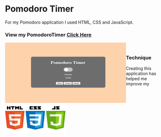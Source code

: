 # Pomodoro Timer

For my Pomodoro application I used HTML, CSS and JavaScript. 
<br>

### View my PomodoroTimer [Click Here](https://graceec.github.io/PomodoroTimer/)

<img src ='session.png' img align='left' width='400' height='200'>


<br>

### Technique
Creating this application has helped me improve my 

<br>

<img src ="language.jpg" width="200" height="100">